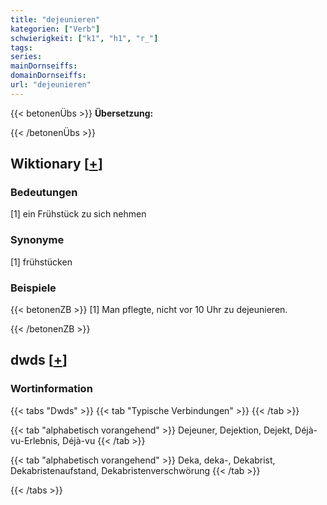 ```yaml
---
title: "dejeunieren"
kategorien: ["Verb"]
schwierigkeit: ["k1", "h1", "r_"]
tags:
series:
mainDornseiffs:
domainDornseiffs:
url: "dejeunieren"
---
```


{{< betonenÜbs >}}
**Übersetzung:**  
  
{{< /betonenÜbs >}}

## Wiktionary [[+](https://de.wiktionary.org/wiki/dejeunieren)]

### Bedeutungen
[1] ein Frühstück zu sich nehmen  

### Synonyme
[1] frühstücken  

### Beispiele
{{< betonenZB >}}
[1] Man pflegte, nicht vor 10 Uhr zu dejeunieren.  

{{< /betonenZB >}}


## dwds [[+](https://www.dwds.de/wb/dejeunieren)]

### Wortinformation
{{< tabs "Dwds" >}}
{{< tab "Typische Verbindungen" >}}
{{< /tab >}}

{{< tab "alphabetisch vorangehend" >}}
Dejeuner, Dejektion, Dejekt, Déjà-vu-Erlebnis, Déjà-vu
{{< /tab >}}

{{< tab "alphabetisch vorangehend" >}}
Deka, deka-, Dekabrist, Dekabristenaufstand, Dekabristenverschwörung
{{< /tab >}}

{{< /tabs >}}

